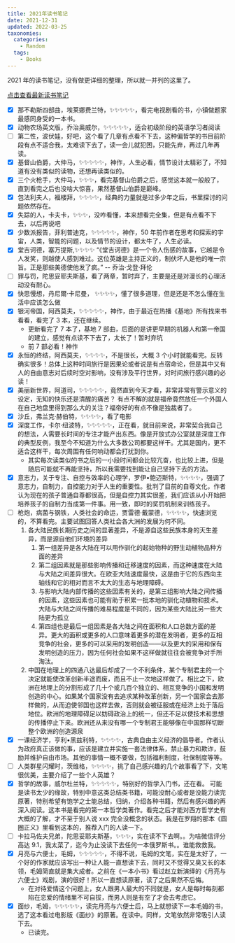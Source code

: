 ```yaml
---
title: 2021年读书笔记
date: 2021-12-31
updated: 2022-03-25
taxonomies:
  categories:
    - Random
  tags:
    - Books
---
```


2021 年的读书笔记，没有做更详细的整理，所以就一并列的这里了。

[点击查看最新读书笔记](content/books/_index.md)

<!-- more -->

- [x] 那不勒斯四部曲，埃莱娜费兰特，✨✨✨✨✨，看完电视剧看的书，小镇做题家最感同身受的一本书。
- [x] 动物农场英文版，乔治奥威尔，✨✨✨✨✨，适合初级阶段的英语学习者阅读
- [ ] 第二性，波伏娃，好吧，这个看了几章有点看不下去，这种偏哲学的书目前阶段有点不适合我，太难读下去了，读一会儿就犯困，只能先弃，再过几年再读。
- [x] 基督山伯爵，大仲马，✨✨✨✨✨，神作，人生必看，情节设计太精彩了，不知道有没有类似的读物，还想再读类似的。
- [x] 三个火枪手，大仲马，✨✨✨，看完基督山伯爵之后，感觉这本就一般般了，直到看完之后也没啥大惊喜，果然基督山伯爵是巅峰。
- [x] 包法利夫人，福楼拜，✨✨✨✨，经典的力量就是过多少年之后，书里探讨的问题依然存在。
- [x] 失踪的人，卡夫卡，✨✨✨，没咋看懂，本来想看完全集，但是有点看不下去，以后再说吧
- [x] 少数派报告，菲利普迪克，✨✨✨✨✨，神作，50 年前作者在思考和探索的宇宙，人类，智能的问题，以及情节的设计，都太牛了，人生必读。
- [x] 堂吉诃德，塞万提斯,✨✨✨✨ “《堂吉诃德》是一个令人伤感的故事，它越是令人发笑，则越使人感到难过。这位英雄是主持正义的，制伏坏人是他的唯一宗旨。正是那些美德使他发了疯。” -- 乔治·戈登·拜伦
- [ ] 罪与罚，陀思妥耶夫斯基，看了两章，暂时弃了，主要是还是对漫长的心理活动没有耐心。
- [x] 快思慢想，丹尼爾·卡尼曼， ✨✨✨✨，懂了很多道理，但是还是不怎么懂在生活中应该怎么做
- [x] 银河帝国，阿西莫夫，✨✨✨✨✨，神作，由于最近在热播《基地》所有找来书看看，看完了 3 本，还在继续。
  - 更新看完了 7 本了，基地 7 部曲，后面的是讲更早期的机器人和第一帝国的建立，感觉有点读不下去了，太长了！暂时弃坑
  - 前 7 部必看！神作
- [x] 永恒的终结，阿西莫夫，✨✨✨✨，不是很长，大概 3 个小时就能看完。反转确实很多！总体上这种时间旅行是因果论或者说是有点宿命论，但是其中又有人的自由意志对后续时空对影响，没有涉及平行世界，对时间旅行感兴趣的必读！
- [x] 美丽新世界，阿道司，✨✨✨✨✨，竟然直到今天才看，非常非常有警示意义的设定，无知的快乐还是清醒的痛苦？ 有点不解的就是福帝竟然放任一个外国人在自己地盘里得到那么大的关注？福帝好的有点不像是独裁者了。
- [x] 沙丘，弗兰克·赫伯特，✨✨✨✨，看了电影
- [x] 深度工作，卡尔·纽波特，✨✨✨✨✨，正在看，就目前来说，非常契合我自己的想法，人需要长时间的专注才能产出东西。像是开放式办公室就是深度工作的典型反例，我至今不知道为什么大多数公司都要这样干。尤其是国内，更不适合这样干，每次周围有任何响动都会打扰到你。
  - 其实每次读类似的书之后的一小段时间都会比较亢奋，也比较上进，但是随后可能就不再能坚持，所以我需要找到能让自己坚持下去的方法。
- [x] 意志力，关于专注、自控与效率的心理学，罗伊•鲍迈斯特，✨✨✨✨，强调了意志力，自制力，自控能力对于人生的重要性。批判了目前的自尊文化，作者认为现在的孩子普通自尊都很高，但是自控力其实很差，我们应该从小开始把培养孩子的自制力当成第一件事。用一致，即时的奖罚机制来训练孩子。
- [ ] 枪炮，病菌与钢铁，人类社会的命运，贾雷德·戴蒙德，✨✨✨✨，快速浏览的，不算看完。主要试图回答人类社会各大洲的发展为何不同。
  1. 各大陆民族长期历史之间的显著差异，不是源自这些民族本身的天生差异，而是源自他们环境的差异
     1. 第一组差异是各大陆在可以用作驯化的起始物种的野生动植物品种方面的差异
     2. 第二组因素就是那些影响传播和迁移速度的因素，而这种速度在大陆与大陆之间差异很大。在欧亚大陆速度最快，这是由于它的东西向主轴线和它的相对而言不太大的生态与地理障碍。
     3. 与影响大陆内部传播的这些因素有关的，是第三组影响大陆之间传播的因素，这些因素也可能有助于积累一批本地的驯化动植物和技术。大陆与大陆之间传播的难易程度是不同的，因为某些大陆比另一些大陆更为孤立
     4. 第四组也是最后一组因素是各大陆之间在面积和人口总数方面的差异。更大的面积或更多的人口意味着更多的潜在发明者，更多的互相竞争的社会，更多的可以采用的发明创造——以及更大的采用和保有发明创造的压力，因为任何社会如果不这样做就往往会被竞争对手所淘汰。
  2. 中国在地理上的四通八达最后却成了一个不利条件，某个专制君主的一个决定就能使改革创新半途而废，而且不止一次地这样做了。相比之下，欧洲在地理上的分割形成了几十个或几百个独立的、相互竞争的小国和发明创造的中心。如果某个国家没有去追求某种改革创新，另一个国家会去那样做的，从而迫使邻国也这样去做，否则就会被征服或在经济上处于落后地位。欧洲的地理障碍足以妨碍政治上的统一，但还不足以使技术和思想的传播停止下来。欧洲还从来没有哪一个专制君王能够像在中国那样切断整个欧洲的创造源泉
- [x] 一课经济学，亨利•黑兹利特，✨✨✨✨，古典自由主义经济的倡导者。作者认为政府真正该做的事，应该是建立并实施一套法律体系，禁止暴力和欺诈，鼓励并维护自由市场。其他的事情一概不要做，包括福利制度，社保制度等等。
- [ ] 人类群星闪耀时，茨维格，✨✨✨✨，挑了自己感兴趣的几个故事看了下，文笔很优美，主要介绍了一些个人英雄？
- [x] 哲学的故事，威尔杜兰特，✨✨✨✨✨，特别好的哲学入门书，还在看。 可能是读书太少的缘故，特别中意这类总结类书籍，可能没耐心或者是没能力读完原著，特别希望有饱学之士能总结，归纳，介绍各种书籍，然后有感兴趣的再深入阅读。这本书是看完的第一本哲学类著作。看完之后才能对西方哲学史有大概的了解，才不至于别人说 xxx 完全没概念的状态。我是在罗翔的那本《圆圈正义》里看到这本的，推荐入门的人读一下。
- [ ] 卡拉马佐夫兄弟，陀思妥耶夫斯基，✨✨✨，实在读不下去啊。。为啥微信评分高达 9.1，我太菜了，迄今为止没读下去任何一本俄罗斯书。。谁能救救我。
- [x] 月亮与六便士，毛姆，✨✨✨✨✨，不得不说，毛姆的文笔，实在是太好了，一个好的作家就应该写出一种让人能一直想读下去，同时又不觉得又臭又长的本领，毛姆简直就是集大成者。之前在《一本小书》看过赵立新演绎的《月亮与六便士》戏剧，演的很好！所以一直想读原著，读了之后果然不后悔。
  - 在对待爱情这个问题上，女人跟男人最大的不同就是，女人是每时每刻都陷在恋爱的情绪里不可自拔，而男人则是有空了才会去考虑它。
- [x] 面纱，毛姆，✨✨✨✨✨，读完月亮与六便士后，马上就想读下一本毛姆的书，选了这本看过电影版《面纱》的原著。在读中。同样，文笔依然非常吸引人读下去。
  - 已读完。
